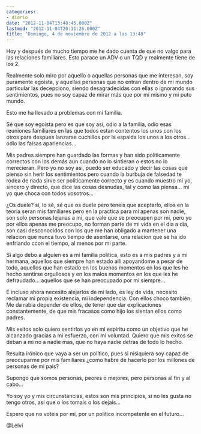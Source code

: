 ```yaml
---
categories:
- diario
date: "2012-11-04T13:48:45.000Z"
lastmod: "2012-11-04T20:11:26.000Z"
title: "Domingo, 4 de noviembre de 2012 a las 13:48"
---
```


Hoy y después de mucho tiempo me he dado cuenta de que no valgo para las relaciones familiares. Esto parace un ADV o un TQD y realmente tiene de los 2.


Realmente solo miro por aquello o aquellas personas que me interesan, soy puramente egoista, y aquellas personas que no entran dentro de mi mundo particular las decepciono, siendo desagradecidas con ellas o ignorando sus sentimientos, pues no soy capaz de mirar más que por mí­ mismo y mi puto mundo.

Esto me ha llevado a problemas con mi familia.

Sé que soy egoista pero es que soy así­, odio a la familia, odio esas reuniones familiares en las que todos estan contentos los unos con los otros para despues lanzarse cuchillos por la espalda los unos a los otros... odio las falsas apariencias...

Mis padres siempre han guardado las formas y han sido politicamente correctos con los demás aun cuando no lo sintieran o estos no lo merecieran. Pero yo no soy así­, puedo ser educado y decir las cosas que pienso sin herir los sentimientos pero cuando la burbuja de falsedad te rodea de nada sirve ser politicamente correcto y es cuando muestro mi yo, sincero y directo, que dice las cosas desnudas, tal y como las piensa... mi yo que choca con todos vosotros...

¿Os duele? sí­, lo sé, sé que os duele pero teneis que aceptarlo, ellos en la teoria seran mis familiares pero en la practica para mi apenas son nadie, son solo personas lejanas a mi, que vale que se preocupen por mi, pero yo por ellos apenas me preocupo, no forman parte de mi vida en el dia a dia, son casi desconocidos con los que me han obligado a mantener una relacion que nunca tuvo tiempo de asentarse, una relacion que se ha ido enfriando ccon el tiempo, al menos por mi parte.

Si algo debo a alguien es a mi familia politica, esto es a mis padres y a mi hermana, aquellos que siempre han estado alli apoyandome a pesar de todo, aquellos que han estado en los buenos momentos en los que les he hecho sentirse orgullosos y en los malos momentos en los que les he defraudado... aquellos que se han preocupado por mi siempre...

E incluso ahora necesito alejarlos de mi lado, es ley de vida, necesito reclamar mi propia existencia, mi independencia. Con ellos choco también. Me da rabia depender de ellos, de tener que dar explicaciones constantemente, de que mis fracasos como hijo los sientan ellos como padres.

Mis exitos solo quiero sentirlos yo en mi espiritu como un objetivo que he alcanzado gracias a mi esfuerzo, con mi voluntad. Quiero que mis exitos se deban a mi no a nadie mas, que no haya nadie detras de todo lo hecho.

Resulta irónico que vaya a ser un polí­tico, pues si nisiquiera soy capaz de preocuparme por mis familiares ¿como habre de hacerlo por los millones de personas de mi pais?

Supongo que somos personas, peores o mejores, pero personas al fin y al cabo... 

Yo soy yo y mis circunstancias, estos son mis principios, si no les gusta no tengo otros, así­ que o los tomais o los dejais...

Espero que no voteis por mí­, por un politico incompetente en el futuro...

@Lelvi